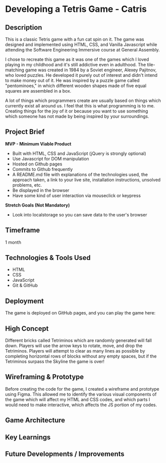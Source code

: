 # Developing a Tetris Game - Catris
## Description
This is a classic Tetris game with a fun cat spin on it. The game was designed and implemented using HTML, CSS, and Vanilla Javascript while attending the Software Engineering Immersive course at General Assembly.

I chose to recreate this game as it was one of the games which I loved playing in my childhood and it's still addictive even in adulthood. The tile-matching game was created in 1984 by a Soviet engineer, Alexey Pajitnov, who loved puzzles. He developed it purely out of interest and didn't intend to make money out of it. He was inspired by a puzzle game called "pentominoes," in which different wooden shapes made of five equal squares are assembled in a box.

A lot of things which programmers create are usually based on things which currently exist all around us. I feel that this is what programming is to me. Creating things for the joy of it or because you want to use something which someone has not made by being inspired by your surroundings.

## Project Brief
**MVP - Minimum Viable Product** 
- Built with HTML, CSS and JavaScript (jQuery is strongly optional)
- Use Javascript for DOM manipulation
- Hosted on Github pages
- Commits to Github frequently
- A README.md file with explanations of the technologies used, the approach taken, a link to your live site, installation instructions, unsolved problems, etc.
- Be displayed in the browser
- Have some kind of user interaction via mouseclick or keypress

**Stretch Goals (Not Mandatory)**
- Look into localstorage so you can save data to the user's browser

## Timeframe
1 month

## Technologies & Tools Used
- HTML
- CSS
- JavaScript
- Git & GitHub

## Deployment
The game is deployed on GitHub pages, and you can play the game here: 

## High Concept
Different bricks called Tetriminos which are randomly generated will fall down. Players will use the arrow keys to rotate, move, and drop the Tetriminos. Players will attempt to clear as many lines as possible by completing horizontal rows of blocks without any empty spaces, but if the Tetriminos surpass the Skyline the game is over!

## Wireframing & Prototype
Before creating the code for the game, I created a wireframe and prototype using Figma. This allowed me to identify the various visual components of the game which will affect my HTML and CSS codes, and which parts I would need to make interactive, which affects the JS portion of my codes.


## Game Architecture


## Key Learnings


## Future Developments / Improvements
